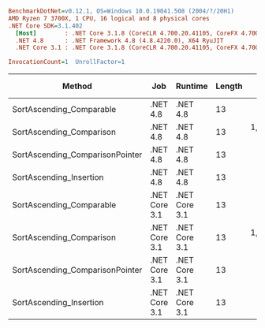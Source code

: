 ``` ini

BenchmarkDotNet=v0.12.1, OS=Windows 10.0.19041.508 (2004/?/20H1)
AMD Ryzen 7 3700X, 1 CPU, 16 logical and 8 physical cores
.NET Core SDK=3.1.402
  [Host]        : .NET Core 3.1.8 (CoreCLR 4.700.20.41105, CoreFX 4.700.20.41903), X64 RyuJIT
  .NET 4.8      : .NET Framework 4.8 (4.8.4220.0), X64 RyuJIT
  .NET Core 3.1 : .NET Core 3.1.8 (CoreCLR 4.700.20.41105, CoreFX 4.700.20.41903), X64 RyuJIT

InvocationCount=1  UnrollFactor=1  

```
|                          Method |           Job |       Runtime | Length |       Mean |   Error |  StdDev |       Gen 0 | Gen 1 | Gen 2 |   Allocated |
|-------------------------------- |-------------- |-------------- |------- |-----------:|--------:|--------:|------------:|------:|------:|------------:|
|        SortAscending_Comparable |      .NET 4.8 |      .NET 4.8 |     13 |   407.3 ms | 2.85 ms | 2.66 ms |           - |     - |     - |           - |
|        SortAscending_Comparison |      .NET 4.8 |      .NET 4.8 |     13 | 1,024.6 ms | 6.50 ms | 5.76 ms | 188000.0000 |     - |     - | 246882464 B |
| SortAscending_ComparisonPointer |      .NET 4.8 |      .NET 4.8 |     13 |   678.3 ms | 1.66 ms | 1.55 ms |           - |     - |     - |           - |
|         SortAscending_Insertion |      .NET 4.8 |      .NET 4.8 |     13 |   628.4 ms | 4.24 ms | 3.54 ms |           - |     - |     - |           - |
|        SortAscending_Comparable | .NET Core 3.1 | .NET Core 3.1 |     13 |   402.7 ms | 2.22 ms | 2.08 ms |           - |     - |     - |      1336 B |
|        SortAscending_Comparison | .NET Core 3.1 | .NET Core 3.1 |     13 | 1,118.7 ms | 3.43 ms | 3.04 ms |  29000.0000 |     - |     - | 246153792 B |
| SortAscending_ComparisonPointer | .NET Core 3.1 | .NET Core 3.1 |     13 |   724.1 ms | 2.19 ms | 2.05 ms |           - |     - |     - |           - |
|         SortAscending_Insertion | .NET Core 3.1 | .NET Core 3.1 |     13 |   485.7 ms | 1.97 ms | 1.84 ms |           - |     - |     - |      1336 B |
